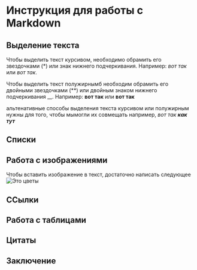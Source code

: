 # Инструкция для работы с Markdown

## Выделение текста

Чтобы выделить текст курсивом, необходимо обрамить 
его звездочками (*) или знак нижнего подчеркивания. 
Например: *вот так* или _вот так_.

Чтобы выделить текст полужирнымб необходим обрамить его двойными звездочками (**) или двойным знаком нижнего подчеркивания __.
Например: **вот так** или __вот так__

альтенативные способы выделения текста курсивом или полужирным нужны для того, чтобы мымогли их совмещать
например, *вот так* _**как тут**_

## Списки

## Работа с изображениями

Чтобы вставить изображение в текст, достаточно написать следующее ![Это цветы](%D1%86%D0%B2%D0%B5%D1%82%D1%8B.jpg)

## ССылки

## Работа с таблицами

## Цитаты

## Заключение
